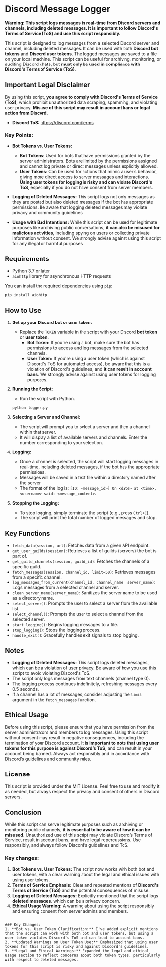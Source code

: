 # Discord Message Logger

**Warning: This script logs messages in real-time from Discord servers and channels, including deleted messages. It is important to follow Discord's Terms of Service (ToS) and use this script responsibly.**

This script is designed to log messages from a selected Discord server and channel, including deleted messages. It can be used with both **Discord bot tokens** and **Discord user tokens**. The logged messages are saved to a file on your local machine. This script can be useful for archiving, monitoring, or auditing Discord chats, but **must only be used in compliance with Discord's Terms of Service (ToS)**.

## Important Legal Disclaimer

By using this script, **you agree to comply with Discord's Terms of Service (ToS)**, which prohibit unauthorized data scraping, spamming, and violating user privacy. **Misuse of this script may result in account bans or legal action from Discord.**

- **Discord ToS:** https://discord.com/terms

### Key Points:
- **Bot Tokens vs. User Tokens:**
   - **Bot Tokens**: Used for bots that have permissions granted by the server administrators. Bots are limited by the permissions assigned and cannot log private or direct messages unless explicitly allowed.
   - **User Tokens**: Can be used for actions that mimic a user’s behavior, giving more direct access to server messages and interactions. **Using user tokens for logging is risky and can violate Discord's ToS**, especially if you do not have consent from server members.

- **Logging of Deleted Messages:** This script logs not only messages as they are posted but also deleted messages if the bot has appropriate permissions. Be aware that logging deleted messages may violate privacy and community guidelines.
- **Usage with Bad Intentions:** While this script can be used for legitimate purposes like archiving public conversations, **it can also be misused for malicious activities**, including spying on users or collecting private information without consent. We strongly advise against using this script for any illegal or harmful purposes.

## Requirements

- Python 3.7 or later
- `aiohttp` library for asynchronous HTTP requests

You can install the required dependencies using `pip`:

```bash
pip install aiohttp
```

## How to Use

1. **Set up your Discord bot or user token:**
   - Replace the `TOKEN` variable in the script with your Discord **bot token** or **user token**. 
     - **Bot Token:** If you're using a bot, make sure the bot has permissions to access and log messages from the selected channels.
     - **User Token:** If you're using a user token (which is against Discord's ToS for automated access), be aware that this is a violation of Discord's guidelines, and **it can result in account bans**. We strongly advise against using user tokens for logging purposes.

2. **Running the Script:**
   - Run the script with Python.

   ```bash
   python logger.py
   ```

3. **Selecting a Server and Channel:**
   - The script will prompt you to select a server and then a channel within that server.
   - It will display a list of available servers and channels. Enter the number corresponding to your selection.

4. **Logging:**
   - Once a channel is selected, the script will start logging messages in real-time, including deleted messages, if the bot has the appropriate permissions.
   - Messages will be saved in a text file within a directory named after the server.
   - The format of the log is: `[ID: <message_id>] On <date> at <time>, <username> said: <message_content>`.

5. **Stopping the Logging:**
   - To stop logging, simply terminate the script (e.g., press `Ctrl+C`).
   - The script will print the total number of logged messages and stop.

## Key Functions

- `fetch_data(session, url)`: Fetches data from a given API endpoint.
- `get_user_guilds(session)`: Retrieves a list of guilds (servers) the bot is part of.
- `get_guild_channels(session, guild_id)`: Fetches the channels of a specific guild.
- `fetch_messages(session, channel_id, limit=50)`: Retrieves messages from a specific channel.
- `log_messages_from_current(channel_id, channel_name, server_name)`: Logs messages from a selected channel and server.
- `clean_server_name(server_name)`: Sanitizes the server name to be used as a directory name.
- `select_server()`: Prompts the user to select a server from the available list.
- `select_channel()`: Prompts the user to select a channel from the selected server.
- `start_logging()`: Begins logging messages to a file.
- `stop_logging()`: Stops the logging process.
- `handle_exit()`: Gracefully handles exit signals to stop logging.

## Notes

- **Logging of Deleted Messages:** This script logs deleted messages, which can be a violation of user privacy. Be aware of how you use this script to avoid violating Discord's ToS.
- The script only logs messages from text channels (channel type 0).
- The logging process continues indefinitely, refreshing messages every 0.5 seconds.
- If a channel has a lot of messages, consider adjusting the `limit` argument in the `fetch_messages` function.

## Ethical Usage

Before using this script, please ensure that you have permission from the server administrators and members to log messages. Using this script without consent may result in negative consequences, including the termination of your Discord account. **It is important to note that using user tokens for this purpose is against Discord’s ToS**, and can result in your account being banned. Always act responsibly and in accordance with Discord’s guidelines and community rules.

## License

This script is provided under the MIT License. Feel free to use and modify it as needed, but always respect the privacy and consent of others in Discord servers.

## Conclusion

While this script can serve legitimate purposes such as archiving or monitoring public channels, **it is essential to be aware of how it can be misused**. Unauthorized use of this script may violate Discord’s Terms of Service, result in account bans, and have legal repercussions. Use responsibly, and always follow Discord’s guidelines and ToS.

### Key changes:
1. **Bot Tokens vs. User Tokens:** The script now works with both bot and user tokens, with a clear warning about the legal and ethical issues with using user tokens.
2. **Terms of Service Emphasis:** Clear and repeated mentions of **Discord's Terms of Service (ToS)** and the potential consequences of misuse.
3. **Logging of Deleted Messages:** Explicitly mentioned that the script logs **deleted messages**, which can be a privacy concern.
4. **Ethical Usage Warning:** A warning about using the script responsibly and ensuring consent from server admins and members.

```

### Key Changes:
1. **Bot vs. User Token Clarification:** I've added explicit mentions that the script can work with both bot and user tokens, but using a user token violates Discord’s ToS and can lead to account bans.
2. **Updated Warnings on User Token Use:** Emphasized that using user tokens for this script is risky and against Discord's guidelines.
3. **Legal and Ethical Warnings:** Expanded the legal and ethical usage section to reflect concerns about both token types, particularly with respect to deleted messages.
